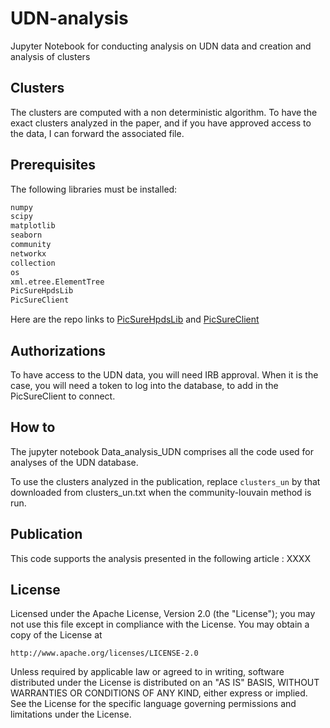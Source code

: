 # UDN-analysis
Jupyter Notebook for conducting analysis on UDN data and creation and analysis of clusters

## Clusters
The clusters are computed with a non deterministic algorithm. To have the exact clusters analyzed in the paper, and if you have approved access to the data, I can forward the associated file.

## Prerequisites
The following libraries must be installed: 
```bash
numpy
scipy
matplotlib
seaborn
community
networkx
collection
os
xml.etree.ElementTree
PicSureHpdsLib
PicSureClient
```

Here are the repo links to [PicSureHpdsLib](https://github.com/hms-dbmi/pic-sure-python-adapter-hpds) and [PicSureClient](https://github.com/hms-dbmi/pic-sure-python-client)
## Authorizations
To have access to the UDN data, you will need IRB approval. When it is the case, you will need a token to log into the database, to add in the PicSureClient to connect.

## How to
The jupyter notebook Data_analysis_UDN comprises all the code used for analyses of the UDN database.

To use the clusters analyzed in the publication, replace ``` clusters_un ``` by that downloaded from clusters_un.txt when the community-louvain method is run. 

## Publication
This code supports the analysis presented in the following article : XXXX

## License

Licensed under the Apache License, Version 2.0 (the "License");
you may not use this file except in compliance with the License.
You may obtain a copy of the License at

    http://www.apache.org/licenses/LICENSE-2.0

Unless required by applicable law or agreed to in writing, software
distributed under the License is distributed on an "AS IS" BASIS,
WITHOUT WARRANTIES OR CONDITIONS OF ANY KIND, either express or implied.
See the License for the specific language governing permissions and
limitations under the License.
